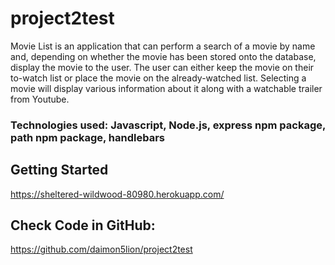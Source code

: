 # project2test

Movie List is an application that can perform a search of a movie by name and, depending on whether the movie has been stored onto the database, display the movie to the user. The user can either keep the movie on their to-watch list or place the movie on the already-watched list. Selecting a movie will display various information about it along with a watchable trailer from Youtube.

### Technologies used: Javascript, Node.js, express npm package, path npm package, handlebars

## Getting Started

https://sheltered-wildwood-80980.herokuapp.com/

## Check Code in GitHub:

https://github.com/daimon5lion/project2test
